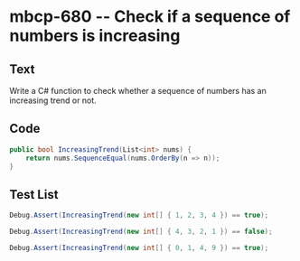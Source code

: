 # mbcp-680 -- Check if a sequence of numbers is increasing

## Text

Write a C# function to check whether a sequence of numbers has an increasing trend or not.

## Code

```csharp
public bool IncreasingTrend(List<int> nums) {
    return nums.SequenceEqual(nums.OrderBy(n => n));
}
```

## Test List

```csharp
Debug.Assert(IncreasingTrend(new int[] { 1, 2, 3, 4 }) == true);
```

```csharp
Debug.Assert(IncreasingTrend(new int[] { 4, 3, 2, 1 }) == false);
```

```csharp
Debug.Assert(IncreasingTrend(new int[] { 0, 1, 4, 9 }) == true);
```
